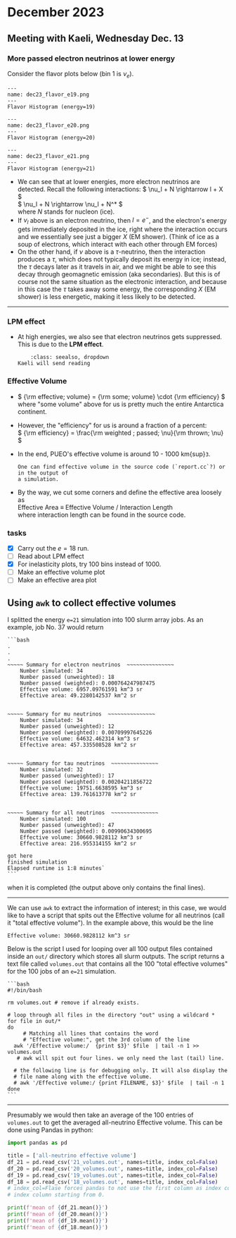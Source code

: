 # December 2023

## Meeting with Kaeli, Wednesday Dec. 13

### More passed electron neutrinos at lower energy
Consider the flavor plots below (bin 1 is $\nu_e$).

```{figure} img/flavor_e=19.png
---
name: dec23_flavor_e19.png
---
Flavor Histogram (energy=19)
```
```{figure} img/flavor_e=20.png
---
name: dec23_flavor_e20.png
---
Flavor Histogram (energy=20)
```
```{figure} img/flavor_e=21.png
---
name: dec23_flavor_e21.png
---
Flavor Histogram (energy=21)
```
* We can see that at lower energies, more electron neutrinos are detected.
    Recall the following interactions:
    $ \nu_l + N \rightarrow l + X $\
    $ \nu_l + N \rightarrow \nu_l + N^* $\
    where $N$ stands for nucleon (ice).
*   If $\nu_l$ above is an electron neutrino, then $l=e^-$, and the electron's energy
    gets immediately deposited in the ice, right where the interaction occurs and we 
    essentially see just a bigger $X$ (EM shower).
    (Think of ice as a soup of electrons, which interact with each other through EM forces)
*   On the other hand, if $\nu$ above is a $\tau$-neutrino, then the interaction produces
    a $\tau$, which does not typically deposit its energy in ice; instead, the $\tau$ decays
    later as it travels in air, and we might be able to see this decay through geomagnetic 
    emission (aka secondaries). But this is of course not the same situation as the 
    electronic interaction, and because in this case the $\tau$ takes away some energy,
    the corresponding $X$ (EM shower) is less energetic, making it less likely to be detected.

---
### LPM effect

*   At high energies, we also see that electron neutrinos gets suppressed. This is due to
    the **LPM effect**.

    ```{admonition} LPM effect
        :class: seealso, dropdown
    Kaeli will send reading
    ```

### Effective Volume

*   $ {\rm effective\; volume} = {\rm some\; volume} \cdot {\rm efficiency} $\
    where "some volume" above for us is pretty much the entire Antarctica continent. 

*   However, the "efficiency" for us is around a fraction of a percent:\
    $ {\rm efficiency} = \frac{\rm weighted \; passed\; \nu}{\rm thrown\; \nu} $

*   In the end, PUEO's effective volume is around 10 - 1000 km{sup}`3`.

    ```{note}
    One can find effective volume in the source code (`report.cc`?) or in the output of
    a simulation.
    ```
*   By the way, we cut some corners and define the effective area loosely as\
    Effective Area $\equiv$ Effective Volume / Interaction Length\
    where interaction length can be found in the source code.


### tasks
+ [x] Carry out the $e=18$ run.
+ [ ] Read about LPM effect
+ [x] For inelasticity plots, try 100 bins instead of 1000.
+ [ ] Make an effective volume plot
+ [ ] Make an effective area plot

## Using `awk` to collect effective volumes

I splitted the energy `e=21` simulation into 100 slurm array jobs.
As an example, job No. 37 would return
````{dropdown} 37.out
```bash
.
.
.
~~~~~ Summary for electron neutrinos  ~~~~~~~~~~~~~~~ 
	Number simulated: 34
	Number passed (unweighted): 18
	Number passed (weighted): 0.000764247987475
	Effective volume: 6957.09761591 km^3 sr
	Effective area: 49.2280142537 km^2 sr


~~~~~ Summary for mu neutrinos  ~~~~~~~~~~~~~~~ 
	Number simulated: 34
	Number passed (unweighted): 12
	Number passed (weighted): 0.00709997645226
	Effective volume: 64632.462314 km^3 sr
	Effective area: 457.335508528 km^2 sr


~~~~~ Summary for tau neutrinos  ~~~~~~~~~~~~~~~ 
	Number simulated: 32
	Number passed (unweighted): 17
	Number passed (weighted): 0.00204211856722
	Effective volume: 19751.6638595 km^3 sr
	Effective area: 139.761613778 km^2 sr


~~~~~ Summary for all neutrinos  ~~~~~~~~~~~~~~~ 
	Number simulated: 100
	Number passed (unweighted): 47
	Number passed (weighted): 0.00990634300695
	Effective volume: 30660.9828112 km^3 sr
	Effective area: 216.955314155 km^2 sr

got here
finished simulation
Elapsed runtime is 1:8 minutes`
```
````
when it is completed (the output above only contains the final lines).

---
We can use `awk` to extract the information of interest; in this case, we would like to 
have a script that spits out the Effective volume for all neutrinos (call it "total effective
volume"). In the example above,
this would be the line
```
Effective volume: 30660.9828112 km^3 sr
```
Below is the script I used for looping over all 100 output files contained inside an `out/`
directory which stores all slurm outputs.
The script returns a text file called `volumes.out` that contains all the 100 "total effective
volumes" for the 100 jobs of an `e=21` simulation.
````{dropdown} evol.bash
```bash
#!/bin/bash

rm volumes.out # remove if already exists.

# loop through all files in the directory "out" using a wildcard *
for file in out/*
do
     # Matching all lines that contains the word 
     # "Effective volume:", get the 3rd column of the line
  awk '/Effective volume:/  {print $3}' $file  | tail -n 1 >> volumes.out
   # awk will spit out four lines. we only need the last (tail) line.

  # the following line is for debugging only. It will also display the
  # file name along with the effective volume.
  # awk '/Effective volume:/ {print FILENAME, $3}' $file  | tail -n 1
done
```
````
---
Presumably we would then take an average of the 100 entries of `volumes.out` to get the
averaged all-neutrino Effective volume. This can be done using Pandas in python:
```python
import pandas as pd

title = ['all-neutrino effective volume']
df_21 = pd.read_csv('21_volumes.out', names=title, index_col=False)
df_20 = pd.read_csv('20_volumes.out', names=title, index_col=False)
df_19 = pd.read_csv('19_volumes.out', names=title, index_col=False)
df_18 = pd.read_csv('18_volumes.out', names=title, index_col=False)
# index_col=Flase forces pandas to not use the first column as index column and creates an
# index column starting from 0.

print(f'mean of {df_21.mean()}')
print(f'mean of {df_20.mean()}')
print(f'mean of {df_19.mean()}')
print(f'mean of {df_18.mean()}')
```
